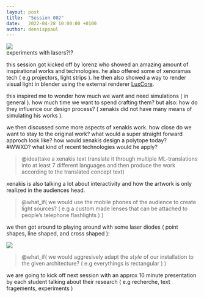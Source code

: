 ```yaml
---
layout: post
title:  "Session 002"
date:   2022-04-28 10:00:00 +0100
author: dennisppaul
---
```


![](/assets/2022-04-28-Session_002/soumya-laser-experiments.png)   
experiments with lasers?!?

this session got kicked off by lorenz who showed an amazing amount of inspirational works and technologies. he also offered some of xenoramas tech ( e.g projectors, light strips ). he then also showed a way to render visual light in blender using the external renderer [LuxCore](https://luxcorerender.org/). 

this inspired me to wonder how much we want and need simulations ( in general ). how much time we want to spend crafting them? but also: how do they influence our design process? ( xenakis did not have many means of simulating his works ).

we then discussed some more aspects of xenakis work. how close do we want to stay to the original work? what would a super straight forward approch look like? how would xenakis design a polytope today? #WWXD? what kind of recent technologies would he apply?

> @idea(take a xenakis text translate it through multiple ML-translations into at least 7 different languages and then produce the work according to the translated concept text) 

xenakis is also talking a lot about interactivity and how the artwork is only realized in the audiences head.

> @what_if( we would use the mobile phones of the audience to create light sources? ( e.g a custom made lenses that can be attached to people’s telephone flashlights ) )

we then got around to playing around with some laser diodes ( point shapes, line shaped, and cross shaped ):

![](/assets/2022-04-28-Session_002/x-blanket.png)

> @what_if( we would aggresively adapt the *style* of our installation to the given architecture? ( e.g everythings is rectangular ) )

we are going to kick off next session with an approx 10 minute presentation by each student talking about their research ( e.g recherche, text fragements, experiments )
